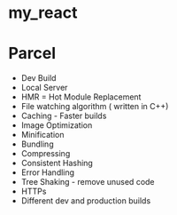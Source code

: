 # my_react

# Parcel

- Dev Build
- Local Server
- HMR = Hot Module Replacement
- File watching algorithm ( written in C++)
- Caching - Faster builds
- Image Optimization
- Minification
- Bundling
- Compressing
- Consistent Hashing
- Error Handling
- Tree Shaking - remove unused code
- HTTPs
- Different dev and production builds
